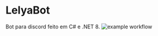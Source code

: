 # LelyaBot
Bot para discord feito em C# e .NET 8.
![example workflow](https://github.com/github/docs/actions/workflows/main.yml/badge.svg)
